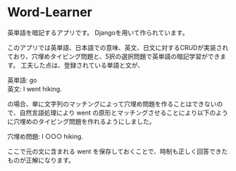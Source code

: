 # Word-Learner

英単語を暗記するアプリです。
Djangoを用いて作られています。

このアプリでは英単語、日本語での意味、英文、日文に対するCRUDが実装されており、穴埋めタイピング問題と、5択の選択問題で英単語の暗記学習ができます。
工夫した点は、登録されている単語と文が、

  英単語: go　<br>
  英文: I went hiking. 
  
の場合、単に文字列のマッチングによって穴埋め問題を作ることはできないので、自然言語処理により went の原形とマッチングさせることにより以下のように穴埋めのタイピング問題を作れるようにしました。

  穴埋め問題: I ○○○ hiking. 
  
ここで元の文に含まれる went を保存しておくことで、時制も正しく回答できたものが正解になります。
